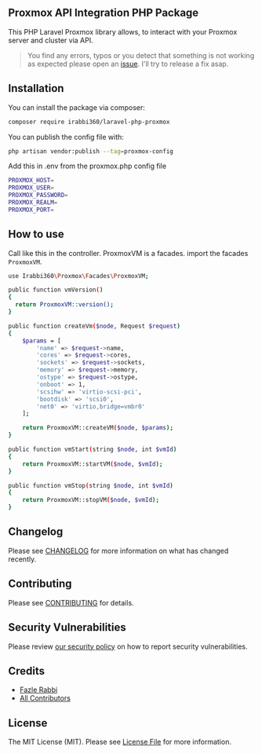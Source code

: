 ## Proxmox API Integration PHP Package
This PHP Laravel Proxmox library allows, to interact with your Proxmox server and cluster via API.

> You find any errors, typos or you detect that something is not working as expected please open an [issue](https://github.com/irabbi360/laravel-php-proxmox/issues/new). I'll try to release a fix asap.

## Installation

You can install the package via composer:

```bash
composer require irabbi360/laravel-php-proxmox
```

You can publish the config file with:
```bash
php artisan vendor:publish --tag=proxmox-config
```

Add this in .env from the proxmox.php config file
```bash
PROXMOX_HOST=
PROXMOX_USER=
PROXMOX_PASSWORD=
PROXMOX_REALM=
PROXMOX_PORT=
```

## How to use
Call like this in the controller. ProxmoxVM is a facades. import the facades `ProxmoxVM`.  
```bash
use Irabbi360\Proxmox\Facades\ProxmoxVM;

public function vmVersion()
{
  return ProxmoxVM::version();
}
```

```bash
public function createVm($node, Request $request)
{
    $params = [
        'name' => $request->name,
        'cores' => $request->cores,
        'sockets' => $request->sockets,
        'memory' => $request->memory,
        'ostype' => $request->ostype,
        'onboot' => 1,
        'scsihw' => 'virtio-scsi-pci',
        'bootdisk' => 'scsi0',
        'net0' => 'virtio,bridge=vmbr0'
    ];

    return ProxmoxVM::createVM($node, $params);
}
```

```bash
public function vmStart(string $node, int $vmId)
{
    return ProxmoxVM::startVM($node, $vmId);
}

public function vmStop(string $node, int $vmId)
{
    return ProxmoxVM::stopVM($node, $vmId);
}
```

## Changelog

Please see [CHANGELOG](CHANGELOG.md) for more information on what has changed recently.

## Contributing

Please see [CONTRIBUTING](CONTRIBUTING.md) for details.

## Security Vulnerabilities

Please review [our security policy](../../security/policy) on how to report security vulnerabilities.

## Credits

- [Fazle Rabbi](https://github.com/irabbi360)
- [All Contributors](../../contributors)

## License

The MIT License (MIT). Please see [License File](LICENSE.md) for more information.
